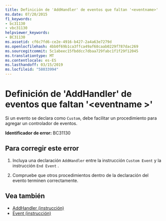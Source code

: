 ```yaml
---
title: Definición de 'AddHandler' de eventos que faltan '<eventname>'
ms.date: 07/20/2015
f1_keywords:
- bc31130
- vbc31130
helpviewer_keywords:
- BC31130
ms.assetid: cf6c7fd6-ce2e-4916-b427-2a4a63e7279d
ms.openlocfilehash: 4bb0f69b1ca3ffca49af68caab0229f787dac269
ms.sourcegitcommit: 5c1abeec15fbddcc7dbaa729fabc1f1f29f12045
ms.translationtype: MT
ms.contentlocale: es-ES
ms.lasthandoff: 03/15/2019
ms.locfileid: "58033994"
---
```

# <a name="addhandler-definition-missing-for-event-eventname"></a>Definición de 'AddHandler' de eventos que faltan '\<eventname >'
Si un evento se declara como `Custom`, debe facilitar un procedimiento para agregar un controlador de eventos.  
  
 **Identificador de error:** BC31130  
  
## <a name="to-correct-this-error"></a>Para corregir este error  
  
1.  Incluya una declaración `AddHandler` entre la instrucción `Custom Event` y la instrucción `End Event` .  
  
2.  Compruebe que otros procedimientos dentro de la declaración del evento terminen correctamente.  
  
## <a name="see-also"></a>Vea también

- [AddHandler (instrucción)](../../visual-basic/language-reference/statements/addhandler-statement.md)
- [Event (instrucción)](../../visual-basic/language-reference/statements/event-statement.md)
